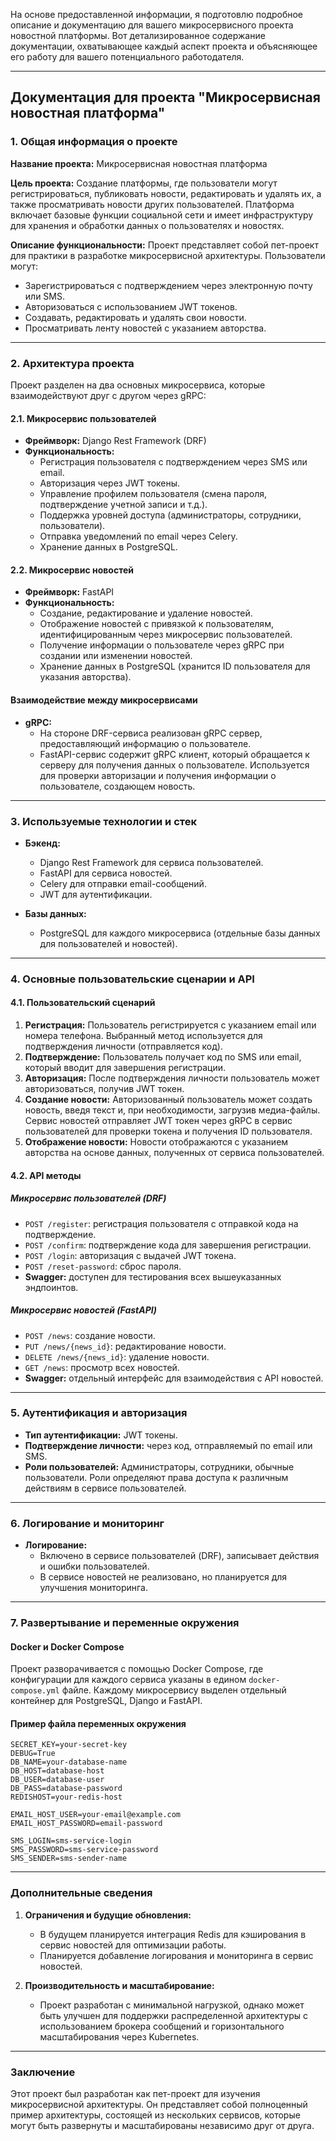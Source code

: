 На основе предоставленной информации, я подготовлю подробное описание и документацию для вашего микросервисного проекта новостной платформы. Вот детализированное содержание документации, охватывающее каждый аспект проекта и объясняющее его работу для вашего потенциального работодателя.

---

## Документация для проекта "Микросервисная новостная платформа"

### 1. Общая информация о проекте

**Название проекта:** Микросервисная новостная платформа

**Цель проекта:** 
Создание платформы, где пользователи могут регистрироваться, публиковать новости, редактировать и удалять их, а также просматривать новости других пользователей. Платформа включает базовые функции социальной сети и имеет инфраструктуру для хранения и обработки данных о пользователях и новостях.

**Описание функциональности:**
Проект представляет собой пет-проект для практики в разработке микросервисной архитектуры. Пользователи могут:
- Зарегистрироваться с подтверждением через электронную почту или SMS.
- Авторизоваться с использованием JWT токенов.
- Создавать, редактировать и удалять свои новости.
- Просматривать ленту новостей с указанием авторства.

---

### 2. Архитектура проекта

Проект разделен на два основных микросервиса, которые взаимодействуют друг с другом через gRPC:

#### 2.1. Микросервис пользователей
- **Фреймворк:** Django Rest Framework (DRF)
- **Функциональность:**
  - Регистрация пользователя с подтверждением через SMS или email.
  - Авторизация через JWT токены.
  - Управление профилем пользователя (смена пароля, подтверждение учетной записи и т.д.).
  - Поддержка уровней доступа (администраторы, сотрудники, пользователи).
  - Отправка уведомлений по email через Celery.
  - Хранение данных в PostgreSQL.

#### 2.2. Микросервис новостей
- **Фреймворк:** FastAPI
- **Функциональность:**
  - Создание, редактирование и удаление новостей.
  - Отображение новостей с привязкой к пользователям, идентифицированным через микросервис пользователей.
  - Получение информации о пользователе через gRPC при создании или изменении новостей.
  - Хранение данных в PostgreSQL (хранится ID пользователя для указания авторства).

#### Взаимодействие между микросервисами
- **gRPC:** 
  - На стороне DRF-сервиса реализован gRPC сервер, предоставляющий информацию о пользователе.
  - FastAPI-сервис содержит gRPC клиент, который обращается к серверу для получения данных о пользователе. Используется для проверки авторизации и получения информации о пользователе, создающем новость.

---

### 3. Используемые технологии и стек

- **Бэкенд:**
  - Django Rest Framework для сервиса пользователей.
  - FastAPI для сервиса новостей.
  - Celery для отправки email-сообщений.
  - JWT для аутентификации.
  
- **Базы данных:**
  - PostgreSQL для каждого микросервиса (отдельные базы данных для пользователей и новостей).

---

### 4. Основные пользовательские сценарии и API

#### 4.1. Пользовательский сценарий
1. **Регистрация:** Пользователь регистрируется с указанием email или номера телефона. Выбранный метод используется для подтверждения личности (отправляется код).
2. **Подтверждение:** Пользователь получает код по SMS или email, который вводит для завершения регистрации.
3. **Авторизация:** После подтверждения личности пользователь может авторизоваться, получив JWT токен.
4. **Создание новости:** Авторизованный пользователь может создать новость, введя текст и, при необходимости, загрузив медиа-файлы. Сервис новостей отправляет JWT токен через gRPC в сервис пользователей для проверки токена и получения ID пользователя.
5. **Отображение новости:** Новости отображаются с указанием авторства на основе данных, полученных от сервиса пользователей.

#### 4.2. API методы

##### Микросервис пользователей (DRF)
- `POST /register`: регистрация пользователя с отправкой кода на подтверждение.
- `POST /confirm`: подтверждение кода для завершения регистрации.
- `POST /login`: авторизация с выдачей JWT токена.
- `POST /reset-password`: сброс пароля.
- **Swagger:** доступен для тестирования всех вышеуказанных эндпоинтов.

##### Микросервис новостей (FastAPI)
- `POST /news`: создание новости.
- `PUT /news/{news_id}`: редактирование новости.
- `DELETE /news/{news_id}`: удаление новости.
- `GET /news`: просмотр всех новостей.
- **Swagger:** отдельный интерфейс для взаимодействия с API новостей.

---

### 5. Аутентификация и авторизация

- **Тип аутентификации:** JWT токены.
- **Подтверждение личности:** через код, отправляемый по email или SMS.
- **Роли пользователей:** Администраторы, сотрудники, обычные пользователи. Роли определяют права доступа к различным действиям в сервисе пользователей.

---

### 6. Логирование и мониторинг

- **Логирование:** 
  - Включено в сервисе пользователей (DRF), записывает действия и ошибки пользователей.
  - В сервисе новостей не реализовано, но планируется для улучшения мониторинга.

---

### 7. Развертывание и переменные окружения

#### Docker и Docker Compose
Проект разворачивается с помощью Docker Compose, где конфигурации для каждого сервиса указаны в едином `docker-compose.yml` файле. Каждому микросервису выделен отдельный контейнер для PostgreSQL, Django и FastAPI.

#### Пример файла переменных окружения
```env
SECRET_KEY=your-secret-key
DEBUG=True
DB_NAME=your-database-name
DB_HOST=database-host
DB_USER=database-user
DB_PASS=database-password
REDISHOST=your-redis-host

EMAIL_HOST_USER=your-email@example.com
EMAIL_HOST_PASSWORD=email-password

SMS_LOGIN=sms-service-login
SMS_PASSWORD=sms-service-password
SMS_SENDER=sms-sender-name
```

---

### Дополнительные сведения

1. **Ограничения и будущие обновления:**
   - В будущем планируется интеграция Redis для кэширования в сервис новостей для оптимизации работы.
   - Планируется добавление логирования и мониторинга в сервис новостей.

2. **Производительность и масштабирование:**
   - Проект разработан с минимальной нагрузкой, однако может быть улучшен для поддержки распределенной архитектуры с использованием брокера сообщений и горизонтального масштабирования через Kubernetes.

--- 

### Заключение
Этот проект был разработан как пет-проект для изучения микросервисной архитектуры. Он представляет собой полноценный пример архитектуры, состоящей из нескольких сервисов, которые могут быть развернуты и масштабированы независимо друг от друга.
